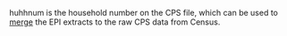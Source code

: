 huhhnum is the household number on the CPS file, which can be used to [merge](/faq#merging) the EPI extracts to the raw CPS data from Census.
